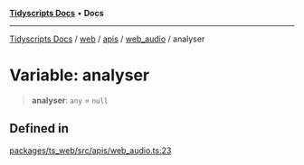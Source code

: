 [**Tidyscripts Docs**](../../../../../../../README.md) • **Docs**

***

[Tidyscripts Docs](../../../../../../../globals.md) / [web](../../../../../README.md) / [apis](../../../README.md) / [web\_audio](../README.md) / analyser

# Variable: analyser

> **analyser**: `any` = `null`

## Defined in

[packages/ts\_web/src/apis/web\_audio.ts:23](https://github.com/sheunaluko/tidyscripts/blob/master/packages/ts_web/src/apis/web_audio.ts#L23)
